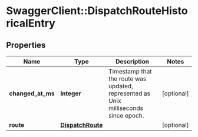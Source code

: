 # SwaggerClient::DispatchRouteHistoricalEntry

## Properties
Name | Type | Description | Notes
------------ | ------------- | ------------- | -------------
**changed_at_ms** | **Integer** | Timestamp that the route was updated, represented as Unix milliseconds since epoch. | [optional] 
**route** | [**DispatchRoute**](DispatchRoute.md) |  | [optional] 


